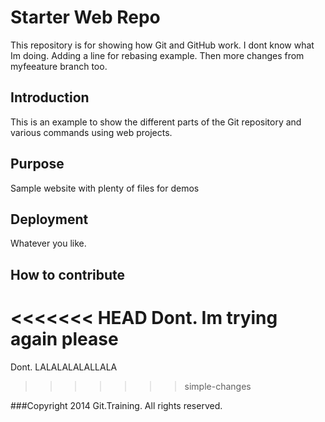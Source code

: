 # Starter Web Repo

This repository is for showing how Git and GitHub work. I dont know what Im doing. Adding a line for rebasing example. Then more changes from myfeeature branch too.

## Introduction

This is an example to show the different parts of the Git repository and various commands using web projects.

## Purpose

Sample website with plenty of files for demos

## Deployment
Whatever you like.

## How to contribute
<<<<<<< HEAD
Dont. Im trying again please
=======
Dont. LALALALALALLALA
>>>>>>> simple-changes

###Copyright
2014 Git.Training. All rights reserved.